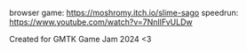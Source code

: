 browser game: https://moshromy.itch.io/slime-sago
speedrun: https://www.youtube.com/watch?v=7NnIlFvULDw

Created for GMTK Game Jam 2024 <3
